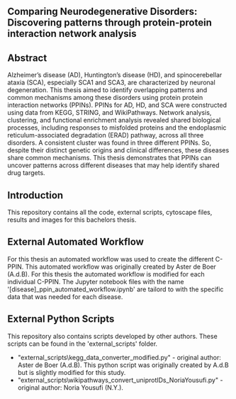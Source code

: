 ## Comparing Neurodegenerative Disorders: Discovering patterns through protein-protein interaction network analysis

## Abstract
 Alzheimer’s disease (AD), Huntington’s disease (HD), and spinocerebellar ataxia (SCA),
 especially SCA1 and SCA3, are characterized by neuronal degeneration. This thesis aimed to
 identify overlapping patterns and common mechanisms among these disorders using protein
protein interaction networks (PPINs). PPINs for AD, HD, and SCA were constructed
 using data from KEGG, STRING, and WikiPathways. Network analysis, clustering, and
 functional enrichment analysis revealed shared biological processes, including responses to
 misfolded proteins and the endoplasmic reticulum-associated degradation (ERAD) pathway,
 across all three disorders. A consistent cluster was found in three different PPINs. So,
 despite their distinct genetic origins and clinical differences, these diseases share common
 mechanisms. This thesis demonstrates that PPINs can uncover patterns across different
 diseases that may help identify shared drug targets.


## Introduction
This repository contains all the code, external scripts, cytoscape files, results and images for this bachelors thesis. 

 ## External Automated Workflow
 For this thesis an automated workflow was used to create the different C-PPIN. This automated workflow was originally created by Aster de Boer (A.d.B). For this thesis the automated workflow is modified for each individual C-PPIN. The Jupyter notebook files with the name '[disease]_ppin_automated_workflow.ipynb' are tailord to with the specific data that was needed for each disease. 
 
 ## External Python Scripts
 This repository also contains scripts developed by other authors. These scripts can be found in the 'external_scripts' folder.
 - "external_scripts\kegg_data_converter_modified.py" - original author: Aster de Boer (A.d.B). This python script was originally created by A.d.B but is slightly modified for this study. 
 - "external_scripts\wikipathways_convert_uniprotIDs_NoriaYousufi.py" - original author: Noria Yousufi (N.Y.).  

